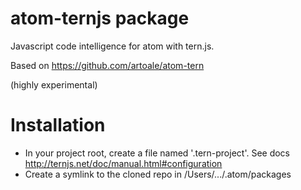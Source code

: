# atom-ternjs package

Javascript code intelligence for atom with tern.js.

Based on https://github.com/artoale/atom-tern

(highly experimental)

# Installation

* In your project root, create a file named '.tern-project'. See docs http://ternjs.net/doc/manual.html#configuration
* Create a symlink to the cloned repo in /Users/.../.atom/packages
